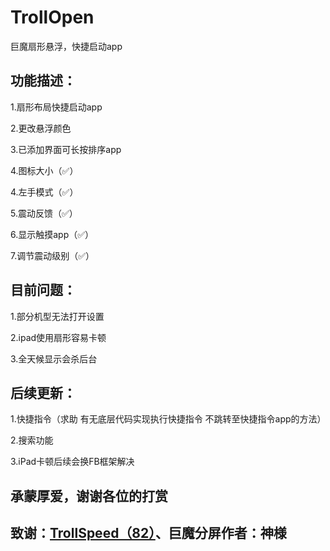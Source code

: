 # TrollOpen
巨魔扇形悬浮，快捷启动app

## 功能描述：
1.扇形布局快捷启动app

2.更改悬浮颜色

3.已添加界面可长按排序app

4.图标大小（✅）

4.左手模式（✅）

5.震动反馈（✅）

6.显示触摸app（✅）

7.调节震动级别（✅）

## 目前问题：
1.部分机型无法打开设置

2.ipad使用扇形容易卡顿

3.全天候显示会杀后台

## 后续更新：
1.快捷指令（求助 有无底层代码实现执行快捷指令 不跳转至快捷指令app的方法）

2.搜索功能

3.iPad卡顿后续会换FB框架解决

## 承蒙厚爱，谢谢各位的打赏

## 致谢：[TrollSpeed（82）](https://github.com/Lessica/TrollSpeed)、巨魔分屏作者：神様
